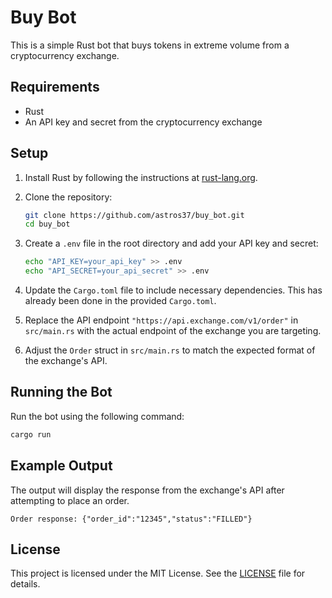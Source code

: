 # Buy Bot

This is a simple Rust bot that buys tokens in extreme volume from a cryptocurrency exchange.

## Requirements

- Rust
- An API key and secret from the cryptocurrency exchange

## Setup

1. Install Rust by following the instructions at [rust-lang.org](https://www.rust-lang.org/learn/get-started).

2. Clone the repository:
    ```sh
    git clone https://github.com/astros37/buy_bot.git
    cd buy_bot
    ```

3. Create a `.env` file in the root directory and add your API key and secret:
    ```sh
    echo "API_KEY=your_api_key" >> .env
    echo "API_SECRET=your_api_secret" >> .env
    ```

4. Update the `Cargo.toml` file to include necessary dependencies. This has already been done in the provided `Cargo.toml`.

5. Replace the API endpoint `"https://api.exchange.com/v1/order"` in `src/main.rs` with the actual endpoint of the exchange you are targeting.

6. Adjust the `Order` struct in `src/main.rs` to match the expected format of the exchange's API.

## Running the Bot

Run the bot using the following command:
```sh
cargo run
```

## Example Output

The output will display the response from the exchange's API after attempting to place an order.

```
Order response: {"order_id":"12345","status":"FILLED"}
```

## License

This project is licensed under the MIT License. See the [LICENSE](LICENSE) file for details.